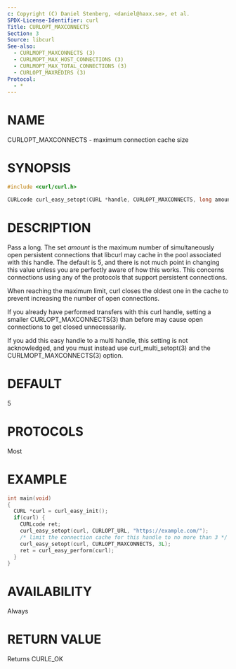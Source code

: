 ```yaml
---
c: Copyright (C) Daniel Stenberg, <daniel@haxx.se>, et al.
SPDX-License-Identifier: curl
Title: CURLOPT_MAXCONNECTS
Section: 3
Source: libcurl
See-also:
  - CURLMOPT_MAXCONNECTS (3)
  - CURLMOPT_MAX_HOST_CONNECTIONS (3)
  - CURLMOPT_MAX_TOTAL_CONNECTIONS (3)
  - CURLOPT_MAXREDIRS (3)
Protocol:
  - *
---
```


# NAME

CURLOPT_MAXCONNECTS - maximum connection cache size

# SYNOPSIS

~~~c
#include <curl/curl.h>

CURLcode curl_easy_setopt(CURL *handle, CURLOPT_MAXCONNECTS, long amount);
~~~

# DESCRIPTION

Pass a long. The set *amount* is the maximum number of simultaneously open
persistent connections that libcurl may cache in the pool associated with this
handle. The default is 5, and there is not much point in changing this value
unless you are perfectly aware of how this works. This concerns connections
using any of the protocols that support persistent connections.

When reaching the maximum limit, curl closes the oldest one in the cache to
prevent increasing the number of open connections.

If you already have performed transfers with this curl handle, setting a
smaller CURLOPT_MAXCONNECTS(3) than before may cause open connections to
get closed unnecessarily.

If you add this easy handle to a multi handle, this setting is not
acknowledged, and you must instead use curl_multi_setopt(3) and the
CURLMOPT_MAXCONNECTS(3) option.

# DEFAULT

5

# PROTOCOLS

Most

# EXAMPLE

~~~c
int main(void)
{
  CURL *curl = curl_easy_init();
  if(curl) {
    CURLcode ret;
    curl_easy_setopt(curl, CURLOPT_URL, "https://example.com/");
    /* limit the connection cache for this handle to no more than 3 */
    curl_easy_setopt(curl, CURLOPT_MAXCONNECTS, 3L);
    ret = curl_easy_perform(curl);
  }
}
~~~

# AVAILABILITY

Always

# RETURN VALUE

Returns CURLE_OK
